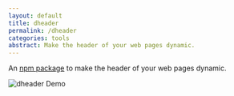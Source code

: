 ```yaml
---
layout: default
title: dheader
permalink: /dheader
categories: tools
abstract: Make the header of your web pages dynamic.
---
```

An [npm package](https://www.npmjs.com/package/dheader) to make the header of your web pages dynamic.

![dheader Demo]({{site.url}}/i/dheader/dheader.gif)
